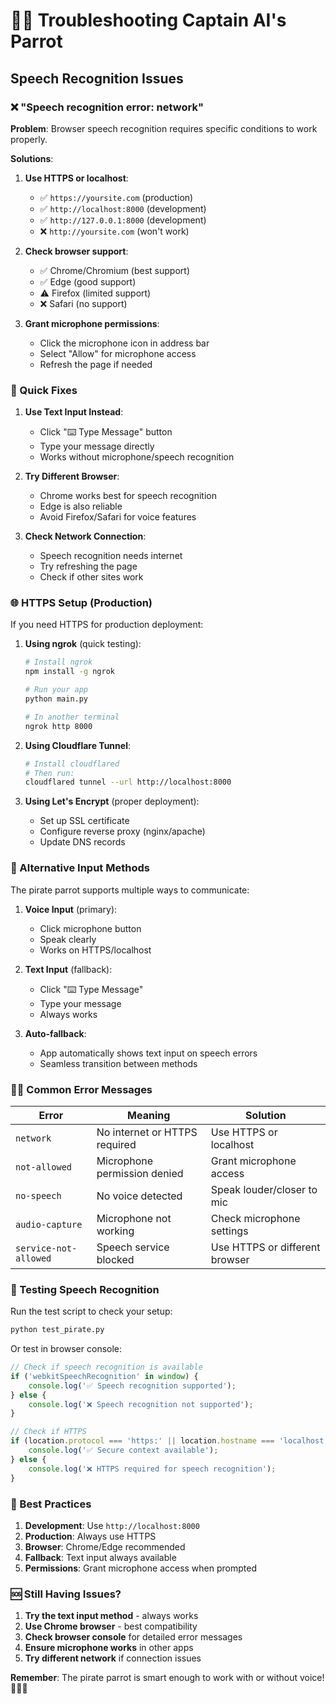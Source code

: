 # 🏴‍☠️ Troubleshooting Captain AI's Parrot

## Speech Recognition Issues

### ❌ "Speech recognition error: network"

**Problem**: Browser speech recognition requires specific conditions to work properly.

**Solutions**:

1. **Use HTTPS or localhost**:
   - ✅ `https://yoursite.com` (production)
   - ✅ `http://localhost:8000` (development)
   - ✅ `http://127.0.0.1:8000` (development)
   - ❌ `http://yoursite.com` (won't work)

2. **Check browser support**:
   - ✅ Chrome/Chromium (best support)
   - ✅ Edge (good support)
   - ⚠️ Firefox (limited support)
   - ❌ Safari (no support)

3. **Grant microphone permissions**:
   - Click the microphone icon in address bar
   - Select "Allow" for microphone access
   - Refresh the page if needed

### 🔧 Quick Fixes

1. **Use Text Input Instead**:
   - Click "⌨️ Type Message" button
   - Type your message directly
   - Works without microphone/speech recognition

2. **Try Different Browser**:
   - Chrome works best for speech recognition
   - Edge is also reliable
   - Avoid Firefox/Safari for voice features

3. **Check Network Connection**:
   - Speech recognition needs internet
   - Try refreshing the page
   - Check if other sites work

### 🌐 HTTPS Setup (Production)

If you need HTTPS for production deployment:

1. **Using ngrok** (quick testing):
   ```bash
   # Install ngrok
   npm install -g ngrok
   
   # Run your app
   python main.py
   
   # In another terminal
   ngrok http 8000
   ```

2. **Using Cloudflare Tunnel**:
   ```bash
   # Install cloudflared
   # Then run:
   cloudflared tunnel --url http://localhost:8000
   ```

3. **Using Let's Encrypt** (proper deployment):
   - Set up SSL certificate
   - Configure reverse proxy (nginx/apache)
   - Update DNS records

### 🎤 Alternative Input Methods

The pirate parrot supports multiple ways to communicate:

1. **Voice Input** (primary):
   - Click microphone button
   - Speak clearly
   - Works on HTTPS/localhost

2. **Text Input** (fallback):
   - Click "⌨️ Type Message"
   - Type your message
   - Always works

3. **Auto-fallback**:
   - App automatically shows text input on speech errors
   - Seamless transition between methods

### 🏴‍☠️ Common Error Messages

| Error | Meaning | Solution |
|-------|---------|----------|
| `network` | No internet or HTTPS required | Use HTTPS or localhost |
| `not-allowed` | Microphone permission denied | Grant microphone access |
| `no-speech` | No voice detected | Speak louder/closer to mic |
| `audio-capture` | Microphone not working | Check microphone settings |
| `service-not-allowed` | Speech service blocked | Use HTTPS or different browser |

### 🧪 Testing Speech Recognition

Run the test script to check your setup:

```bash
python test_pirate.py
```

Or test in browser console:
```javascript
// Check if speech recognition is available
if ('webkitSpeechRecognition' in window) {
    console.log('✅ Speech recognition supported');
} else {
    console.log('❌ Speech recognition not supported');
}

// Check if HTTPS
if (location.protocol === 'https:' || location.hostname === 'localhost') {
    console.log('✅ Secure context available');
} else {
    console.log('❌ HTTPS required for speech recognition');
}
```

### 🚀 Best Practices

1. **Development**: Use `http://localhost:8000`
2. **Production**: Always use HTTPS
3. **Browser**: Chrome/Edge recommended
4. **Fallback**: Text input always available
5. **Permissions**: Grant microphone access when prompted

### 🆘 Still Having Issues?

1. **Try the text input method** - always works
2. **Use Chrome browser** - best compatibility
3. **Check browser console** for detailed error messages
4. **Ensure microphone works** in other apps
5. **Try different network** if connection issues

**Remember**: The pirate parrot is smart enough to work with or without voice! 🏴‍☠️⚓